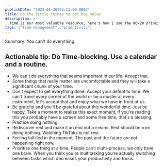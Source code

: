 ```yaml
---
publishDate: "2023-01-26T23:11:00.000Z"
title: Do the little things to get big value
description: >-
  Time is our most valuable resource, here's how I use the 80-20 principle on time
tags: ["time management", "produtivity"]
---
```


Summary: You can't do everything.

## Actionable tip: Do Time-blocking. Use a calendar and a routine.

- We can't do everything that seems important in our life. Accept that.
- Some things that really matter are uncomfortable and they will take a significant chunk of your time.
- Don't expect to get everything done. Accept your defeat to time. We can't travel every corner of the world or be a master at every instrument, let's accept that and enjoy what we have in front of us.
- Be grateful and you'll be grateful about this wonderful time. Just be happy. Take a moment to realize this exact moment, if you're reading this you probably have a screen and some free time, that's a blessing.
- Practice doing nothing.
- Rediscover rest and make it an end not a means. Rest should be === doing nothing. Watching TikToks is not rest.
- Feeling fulfilled in the moment. The past and the future are not happening right now.
- Prioritise one thing at a time. People can't multi-process, we only have one brain. When you think you're multitasking you're actually switching between tasks which decreases your productivity and focus.
